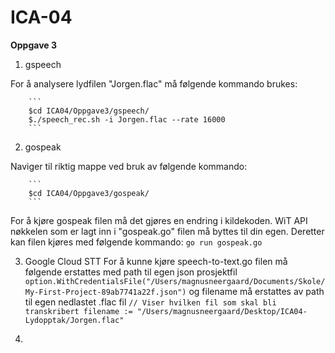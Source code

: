 # ICA-04

**Oppgave 3**


1) gspeech

For å analysere lydfilen "Jorgen.flac" må følgende kommando brukes:

		```
		$cd ICA04/Oppgave3/gspeech/
		$./speech_rec.sh -i Jorgen.flac --rate 16000
		```



2) gospeak

Naviger til riktig mappe ved bruk av følgende kommando:

		```
		$cd ICA04/Oppgave3/gospeak/
		```
For å kjøre gospeak filen må det gjøres en endring i kildekoden. WiT API nøkkelen som er lagt inn i "gospeak.go" filen må byttes til din egen. Deretter kan filen kjøres med følgende kommando:
		```
		go run gospeak.go
		```



3) Google Cloud STT
For å kunne kjøre speech-to-text.go filen må følgende erstattes med path til egen json prosjektfil
		```
		option.WithCredentialsFile("/Users/magnusneergaard/Documents/Skole/My-First-Project-89ab7741a22f.json")
		```
og filename må erstattes av path til egen nedlastet .flac fil
		```
		// Viser hvilken fil som skal bli transkribert
			filename := "/Users/magnusneergaard/Desktop/ICA04-Lydopptak/Jorgen.flac"
		```



4)
